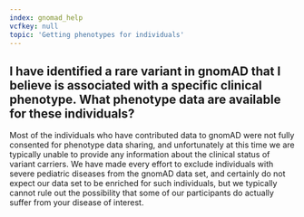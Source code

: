 ```yaml
---
index: gnomad_help
vcfkey: null
topic: 'Getting phenotypes for individuals'
---
```


## I have identified a rare variant in gnomAD that I believe is associated with a specific clinical phenotype. What phenotype data are available for these individuals?

Most of the individuals who have contributed data to gnomAD were not fully consented for phenotype data sharing, and unfortunately at this time we are typically unable to provide any information about the clinical status of variant carriers. We have made every effort to exclude individuals with severe pediatric diseases from the gnomAD data set, and certainly do not expect our data set to be enriched for such individuals, but we typically cannot rule out the possibility that some of our participants do actually suffer from your disease of interest.
